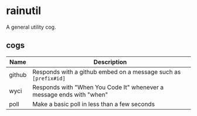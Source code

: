 # rainutil

A general utility cog.

## cogs
|Name|Description|
|----|----|
|github|Responds with a github embed on a message such as `[prefix#id]`|
|wyci|Responds with "When You Code It" whenever a message ends with "when"|
|poll|Make a basic poll in less than a few seconds|
